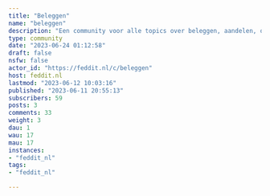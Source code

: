 ```yaml
---
title: "Beleggen" 
name: "beleggen"
description: "Een community voor alle topics over beleggen, aandelen, opties, obligaties, brokers, etc."
type: community
date: "2023-06-24 01:12:58"
draft: false
nsfw: false
actor_id: "https://feddit.nl/c/beleggen"
host: feddit.nl
lastmod: "2023-06-12 10:03:16"
published: "2023-06-11 20:55:13"
subscribers: 59
posts: 3
comments: 33
weight: 3
dau: 1
wau: 17
mau: 17
instances:
- "feddit_nl"
tags: 
- "feddit_nl"

---
```

